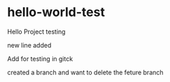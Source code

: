 # hello-world-test
Hello Project testing

new line added

Add for testing in gitck 

created a branch and want to delete the feture branch 
